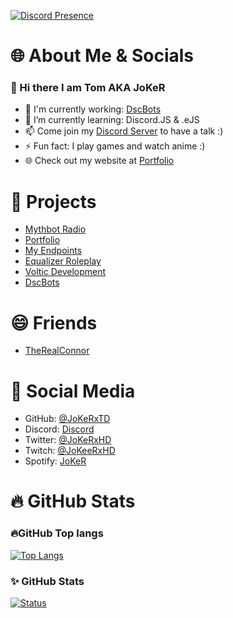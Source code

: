 [![Discord Presence](https://lanyard-profile-readme.vercel.app/api/116730818822537225)](https://discord.com/users/116730818822537225)
<!-- ![Discord](https://discord.c99.nl/widget/theme-3/116730818822537225.png) -->
 
# 🌐 About Me & Socials
### 👋 Hi there I am Tom AKA JoKeR

- 🔭 I'm currently working: [DscBots](https://www.dscbots.xyz)
- 🌱 I’m currently learning: Discord.JS & .eJS
- 📫 Come join my [Discord Server](https://discord.gg/Q6ZSW63Fpw) to have a talk :)
- ⚡ Fun fact: I play games and watch anime :)
- 🌐 Check out my website at [Portfolio](https://joker.is-a.dev)

# 🚧 Projects

- [Mythbot Radio](https://www.mythbot.org)
- [Portfolio](https://joker.is-a.dev)
- [My Endpoints](https://api.mythbot.org)
- [Equalizer Roleplay](https://www.egcforums.com)
- [Voltic Development](https://voltic.thedev.id)
- [DscBots](https://www.dscbots.xyz)

# 😄 Friends

- [TheRealConnor](https://github.com/Connor200024)

# 📙 Social Media

- GitHub: [@JoKeRxTD](https://github.com/JoKeRxTD)
- Discord: [Discord](https://discord.com/users/116730818822537225)
- Twitter: [@JoKeRxHD](https://twitter.com/JoKeRxHD)
- Twitch: [@JoKeeRxHD](https://www.twitch.tv/jokeerxhd)
- Spotify: [JoKeR](https://open.spotify.com/playlist/37i9dQZEVXcMUX15eu0oiv?si=34d7f562eb424e36)


# 🔥 GitHub Stats

### 🔥GitHub Top langs 

  [![Top Langs](https://github-readme-stats.vercel.app/api/top-langs/?username=JoKeRxTD&layout=compact&theme=onedark)](https://github.com/JoKeRxTD)

### ✨ GitHub Stats
  
  [![Status](https://github-readme-stats.vercel.app/api?username=JoKeRxTD&show_icons=true&hide_border=true&theme=onedark)](https://github.com/JoKeRxTD)




